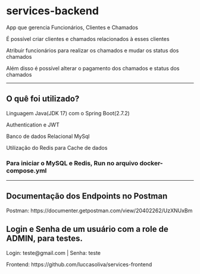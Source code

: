 

<h1>services-backend</h1>
<p>App que gerencia Funcionários, Clientes e Chamados</p>
<p>É possível criar clientes e chamados relacionados à esses clientes</p>
<p>Atribuir funcionários para realizar os chamados e mudar os status dos chamados</p>
<p>Além disso é possível alterar o pagamento dos chamados e status dos chamados</p>

 
<hr>
<h2>O quê foi utilizado?</h2>
<p>Linguagem Java(JDK 17) com o Spring Boot(2.7.2)</p>
<p>Authentication e JWT</p> 
<p>Banco de dados Relacional MySql </p>
<p>Utilização do Redis para Cache de dados</p>
<h3>Para iniciar o MySQL e Redis, Run no arquivo docker-compose.yml</h3>
<hr>
<h2>Documentação dos Endpoints no Postman</h2>
<p>Postman: https://documenter.getpostman.com/view/20402262/UzXNUxBm</p>
<h2>Login e Senha de um usuário com a role de ADMIN, para testes.</h2>
<p>Login: teste@gmail.com | Senha: teste</p>
<p>Frontend: https://github.com/luccasoliva/services-frontend</p>
